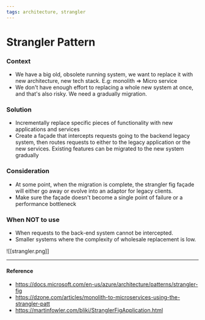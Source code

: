 ```yaml
---
tags: architecture, strangler
---
```


# Strangler Pattern

### Context
 - We have a big old, obsolete running system, we want to replace it with new architecture, new tech stack. E.g: monolith => Micro service
 - We don't have enough effort to replacing a whole new system at once, and that's also risky. We need a gradually migration.

### Solution
 - Incrementally replace specific pieces of functionality with new applications and services
 - Create a façade that intercepts requests going to the backend legacy system, then routes requests to either to the legacy application or the new services. Existing features can be migrated to the new system gradually

### Consideration
 - At some point, when the migration is complete, the strangler fig façade will either go away or evolve into an adaptor for legacy clients.
 - Make sure the façade doesn't become a single point of failure or a performance bottleneck

### When NOT to use
 - When requests to the back-end system cannot be intercepted.
 - Smaller systems where the complexity of wholesale replacement is low.

![[strangler.png]]

---

#### Reference

 - https://docs.microsoft.com/en-us/azure/architecture/patterns/strangler-fig
 - https://dzone.com/articles/monolith-to-microservices-using-the-strangler-patt
 - https://martinfowler.com/bliki/StranglerFigApplication.html
